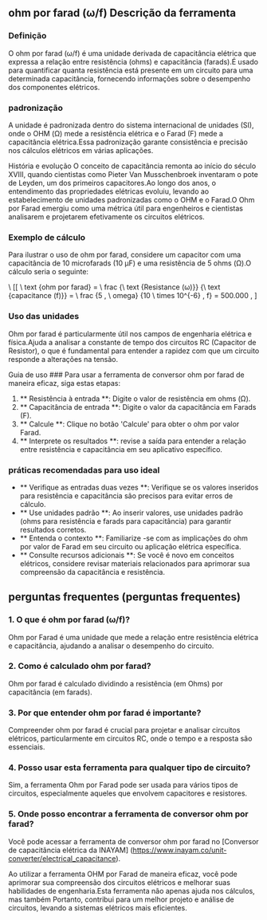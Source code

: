## ohm por farad (ω/f) Descrição da ferramenta

### Definição
O ohm por farad (ω/f) é uma unidade derivada de capacitância elétrica que expressa a relação entre resistência (ohms) e capacitância (farads).É usado para quantificar quanta resistência está presente em um circuito para uma determinada capacitância, fornecendo informações sobre o desempenho dos componentes elétricos.

### padronização
A unidade é padronizada dentro do sistema internacional de unidades (SI), onde o OHM (Ω) mede a resistência elétrica e o Farad (F) mede a capacitância elétrica.Essa padronização garante consistência e precisão nos cálculos elétricos em várias aplicações.

História e evolução
O conceito de capacitância remonta ao início do século XVIII, quando cientistas como Pieter Van Musschenbroek inventaram o pote de Leyden, um dos primeiros capacitores.Ao longo dos anos, o entendimento das propriedades elétricas evoluiu, levando ao estabelecimento de unidades padronizadas como o OHM e o Farad.O Ohm por Farad emergiu como uma métrica útil para engenheiros e cientistas analisarem e projetarem efetivamente os circuitos elétricos.

### Exemplo de cálculo
Para ilustrar o uso de ohm por farad, considere um capacitor com uma capacitância de 10 microfarads (10 µF) e uma resistência de 5 ohms (Ω).O cálculo seria o seguinte:

\ [[
\ text {ohm por farad} = \ frac {\ text {Resistance (ω)}} {\ text {capacitance (f)}} = \ frac {5 \, \ omega} {10 \ times 10^{-6} \, f} = 500.000 \,
\]

### Uso das unidades
Ohm por farad é particularmente útil nos campos de engenharia elétrica e física.Ajuda a analisar a constante de tempo dos circuitos RC (Capacitor de Resistor), o que é fundamental para entender a rapidez com que um circuito responde a alterações na tensão.

Guia de uso ###
Para usar a ferramenta de conversor ohm por farad de maneira eficaz, siga estas etapas:
1. ** Resistência à entrada **: Digite o valor de resistência em ohms (Ω).
2. ** Capacitância de entrada **: Digite o valor da capacitância em Farads (F).
3. ** Calcule **: Clique no botão 'Calcule' para obter o ohm por valor Farad.
4. ** Interprete os resultados **: revise a saída para entender a relação entre resistência e capacitância em seu aplicativo específico.

### práticas recomendadas para uso ideal
- ** Verifique as entradas duas vezes **: Verifique se os valores inseridos para resistência e capacitância são precisos para evitar erros de cálculo.
- ** Use unidades padrão **: Ao inserir valores, use unidades padrão (ohms para resistência e farads para capacitância) para garantir resultados corretos.
- ** Entenda o contexto **: Familiarize -se com as implicações do ohm por valor de Farad em seu circuito ou aplicação elétrica específica.
- ** Consulte recursos adicionais **: Se você é novo em conceitos elétricos, considere revisar materiais relacionados para aprimorar sua compreensão da capacitância e resistência.

## perguntas frequentes (perguntas frequentes)

### 1. O que é ohm por farad (ω/f)?
Ohm por Farad é uma unidade que mede a relação entre resistência elétrica e capacitância, ajudando a analisar o desempenho do circuito.

### 2. Como é calculado ohm por farad?
Ohm por farad é calculado dividindo a resistência (em Ohms) por capacitância (em farads).

### 3. Por que entender ohm por farad é importante?
Compreender ohm por farad é crucial para projetar e analisar circuitos elétricos, particularmente em circuitos RC, onde o tempo e a resposta são essenciais.

### 4. Posso usar esta ferramenta para qualquer tipo de circuito?
Sim, a ferramenta Ohm por Farad pode ser usada para vários tipos de circuitos, especialmente aqueles que envolvem capacitores e resistores.

### 5. Onde posso encontrar a ferramenta de conversor ohm por farad?
Você pode acessar a ferramenta de conversor ohm por farad no [Conversor de capacitância elétrica da INAYAM] (https://www.inayam.co/unit-converter/electrical_capacitance).

Ao utilizar a ferramenta OHM por Farad de maneira eficaz, você pode aprimorar sua compreensão dos circuitos elétricos e melhorar suas habilidades de engenharia.Esta ferramenta não apenas ajuda nos cálculos, mas também Portanto, contribui para um melhor projeto e análise de circuitos, levando a sistemas elétricos mais eficientes.